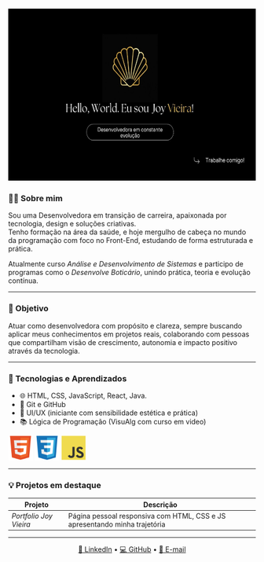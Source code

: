 <!-- Capa -->
<p align="center">
  <img src="https://github.com/JOYVIEIR4/JOYVIEIR4/blob/main/git/minha-capa.jpg?raw=true) alt="Vieira logo dourado" width="100%" height="350" />
</p>

### 👩‍💻 Sobre mim

Sou uma Desenvolvedora em transição de carreira, apaixonada por tecnologia, design e soluções criativas.  
Tenho formação na área da saúde, e hoje mergulho de cabeça no mundo da programação com foco no Front-End, estudando de forma estruturada e prática.

Atualmente curso *Análise e Desenvolvimento de Sistemas* e participo de programas como o *Desenvolve Boticário*, unindo prática, teoria e evolução contínua.

---

### 🎯 Objetivo

Atuar como desenvolvedora com propósito e clareza, sempre buscando aplicar meus conhecimentos em projetos reais, colaborando com pessoas que compartilham visão de crescimento, autonomia e impacto positivo através da tecnologia.

---

### 🚀 Tecnologias e Aprendizados

- 🌐 HTML, CSS, JavaScript, React, Java.
- 📁 Git e GitHub  
- 🎨 UI/UX (iniciante com sensibilidade estética e prática)  
- 📚 Lógica de Programação (VisuAlg com curso em video)  

<p aling="center">
  <img src="https://github.com/JOYVIEIR4/JOYVIEIR4/blob/main/git/html.svg?raw=true) alt="icone HTML" width="50" />
  <img src="https://github.com/JOYVIEIR4/JOYVIEIR4/blob/main/git/css.svg?raw=true) alt="icone CSS" width="50" />
  <img src="https://github.com/JOYVIEIR4/JOYVIEIR4/blob/main/git/js.svg?raw=tue) alt="icone JS" width="50" />
</p>  

---

### 💡 Projetos em destaque

| Projeto | Descrição |
|--------|-----------|
| *Portfolio Joy Vieira* | Página pessoal responsiva com HTML, CSS e JS apresentando minha trajetória |

---

<p align="center">
  <a href="https://www.linkedin.com/in/joicevieir/">🔗 LinkedIn</a> • 
  <a href="https://github.com/JOVIEIR4">💻 GitHub</a> • 
  <a href="joicevieirab@hotmail.com">📩 E-mail</a>
</p>


<p aling="center">
  <a *"Em constante evolução. Cada linha de código carrega minha determinação."* </a>
</p>

